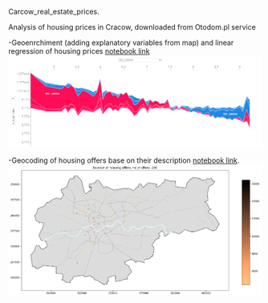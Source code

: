 Carcow_real_estate_prices. 

Analysis of housing prices in Cracow, downloaded from Otodom.pl service

-Geoenrchiment (adding explanatory variables from map) and linear regression of housing prices [notebook link](https://nbviewer.jupyter.org/github/marcinszwagrzyk/Carcow_real_estate_prices/blob/70f328cf50e69f8437447348f7ca773fa5cad560/OTO_dom_regression_geo_enrichment.ipynb)
![feature impact: distance to city center on housing price](wykres.png)


-Geocoding of housing offers base on their description [notebook link](https://nbviewer.jupyter.org/github/marcinszwagrzyk/Carcow_real_estate_prices/blob/master/OTO_dom_geocoding.ipynb).
![geolocated_offers](map.png)

